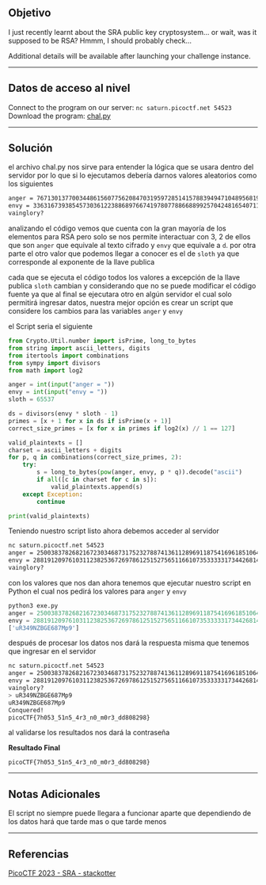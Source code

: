 ## Objetivo 

I just recently learnt about the SRA public key cryptosystem... or wait, was it supposed to be RSA? Hmmm, I should probably check...

Additional details will be available after launching your challenge instance.

---
## Datos de acceso al nivel 

Connect to the program on our server: `nc saturn.picoctf.net 54523` Download the program: [chal.py](https://artifacts.picoctf.net/c/296/chal.py)

---
## Solución 
el archivo chal.py nos sirve para entender la lógica que se usara dentro del servidor por lo que si lo ejecutamos debería darnos valores aleatorios como los siguientes  

``` bash
anger = 76713013770034486156077562084703195972851415788394947104895681975223067493525
envy = 33631673938545730361223886897667419780778866889925704248165407112026713803265
vainglory?

```

analizando el código vemos que cuenta con la gran mayoría de los elementos para RSA pero solo se nos permite interactuar con 3, 2 de ellos que son `anger` que equivale al texto cifrado y `envy` que equivale a `d`. por otra parte el otro valor que podemos llegar a conocer es el de `sloth` ya que corresponde al exponente de la llave publica

cada que se ejecuta el código todos los valores a excepción de la llave publica `sloth` cambian y considerando que no se puede modificar el código fuente ya que al final se ejecutara otro en algún servidor el cual solo permitirá ingresar datos, nuestra mejor opción es crear un script que considere los cambios para las variables `anger` y `envy` 

el Script seria el siguiente
```python
from Crypto.Util.number import isPrime, long_to_bytes
from string import ascii_letters, digits
from itertools import combinations
from sympy import divisors
from math import log2

anger = int(input("anger = "))
envy = int(input("envy = "))
sloth = 65537

ds = divisors(envy * sloth - 1)
primes = [x + 1 for x in ds if isPrime(x + 1)]
correct_size_primes = [x for x in primes if log2(x) // 1 == 127]

valid_plaintexts = []
charset = ascii_letters + digits
for p, q in combinations(correct_size_primes, 2):
    try:
        s = long_to_bytes(pow(anger, envy, p * q)).decode("ascii")
        if all([c in charset for c in s]):
            valid_plaintexts.append(s)
    except Exception:
        continue

print(valid_plaintexts)
```

Teniendo nuestro script listo ahora debemos acceder al servidor 
```bash
nc saturn.picoctf.net 54523
anger = 25003837826821672303468731752327887413611289691187541696185106433509694617569
envy = 28819120976103112382536726978612515275651166107353333317344268144110448358793
vainglory?

```

con los valores que nos dan ahora tenemos que ejecutar nuestro script en Python el cual nos pedirá los valores para `anger` y `envy`

```python
python3 exe.py
anger = 25003837826821672303468731752327887413611289691187541696185106433509694617569
envy = 28819120976103112382536726978612515275651166107353333317344268144110448358793
['uR349NZBGE687Mp9']

```

después de procesar los datos nos dará la respuesta misma que tenemos que ingresar en el servidor 

```bash
nc saturn.picoctf.net 54523
anger = 25003837826821672303468731752327887413611289691187541696185106433509694617569
envy = 28819120976103112382536726978612515275651166107353333317344268144110448358793
vainglory?
> uR349NZBGE687Mp9
uR349NZBGE687Mp9
Conquered!
picoCTF{7h053_51n5_4r3_n0_m0r3_dd808298}

```

al validarse los resultados nos dará la contraseña

**Resultado Final**
```
picoCTF{7h053_51n5_4r3_n0_m0r3_dd808298}
```

---
## Notas Adicionales 
El script no siempre puede llegara a funcionar aparte que dependiendo de los datos hará que tarde mas o que tarde menos 

---
## Referencias 
[PicoCTF 2023 - SRA - stackotter](https://stackotter.dev/blog/picoctf-2023-sra-writeup)

